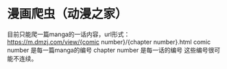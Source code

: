 # 漫画爬虫（动漫之家）

目前只能爬一篇manga的一话内容，url形式：
https://m.dmzj.com/view/{comic number}/{chapter number}.html
comic number 是每一篇manga的编号
chapter number 是每一话的编号
这些编号很可能不连续。
